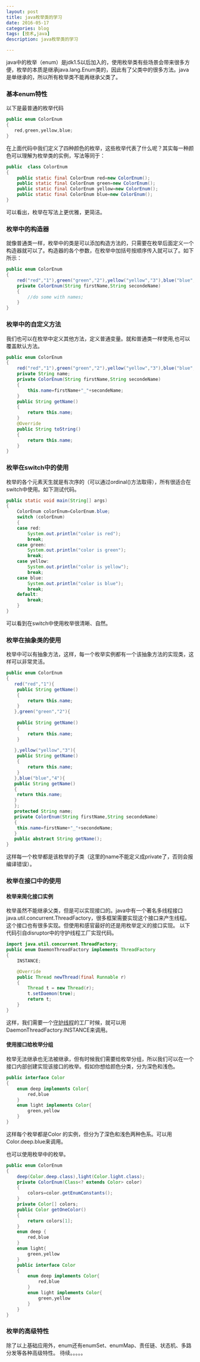 ```yaml
---
layout: post
title: java枚举类的学习
date: 2016-05-17
categories: blog
tags: [技术,java]
description: java枚举类的学习

---
```


java中的枚举（enum）是jdk1.5以后加入的，使用枚举类有些场景会带来很多方便，枚举的本质是继承java.lang.Enum类的，因此有了父类中的很多方法。java是单继承的，所以所有枚举类不能再继承父类了。

### 基本enum特性

以下是最普通的枚举代码

```java
public enum ColorEnum
{
   red,green,yellow,blue;
}
``` 

在上面代码中我们定义了四种颜色的枚举，这些枚举代表了什么呢？其实每一种颜色可以理解为枚举类的实例，写法等同于：

```java
public  class ColorEnum
{
    public static final ColorEnum red=new ColorEnum();
    public static final ColorEnum green=new ColorEnum();
    public static final ColorEnum yellow=new ColorEnum();
    public static final ColorEnum blue=new ColorEnum();
}
```

可以看出，枚举在写法上更优雅，更简洁。

### 枚举中的构造器

就像普通类一样，枚举中的类是可以添加构造方法的，只需要在枚举后面定义一个构造器就可以了。构造器的各个参数，在枚举中加括号按顺序传入就可以了。如下所示：

```java
public enum ColorEnum
{
    red("red","1"),green("green","2"),yellow("yellow","3"),blue("blue","4");
    private ColorEnum(String firstName,String secondeName)
    {
    	//do some with names;
    }
}
``` 

### 枚举中的自定义方法

我们也可以在枚举中定义其他方法，定义普通变量。就和普通类一样使用,也可以覆盖默认方法。

```java
public enum ColorEnum
{
    red("red","1"),green("green","2"),yellow("yellow","3"),blue("blue","4");
    private String name;
    private ColorEnum(String firstName,String secondeName)
    {
    	this.name=firstName+"_"+secondeName;
    }
    public String getName()
    {
    	return this.name;
    }
    @Override
    public String toString()
    {
    	return this.name;
    }
}
```

### 枚举在switch中的使用

枚举的各个元素天生就是有次序的（可以通过ordinal()方法取得），所有很适合在switch中使用。如下测试代码。

```java
public static void main(String[] args)
{
    ColorEnum colorEnum=ColorEnum.blue;
    switch (colorEnum)
    {
    case red:
    	System.out.println("color is red");
    	break;
    case green:
    	System.out.println("color is green");
    	break;
    case yellow:
    	System.out.println("color is yellow");
    	break;
    case blue:
    	System.out.println("color is blue");
    	break;
    default:
    	break;
    }
}
```

可以看到在switch中使用枚举很清晰、自然。

### 枚举在抽象类的使用

枚举中可以有抽象方法，这样，每一个枚举实例都有一个该抽象方法的实现类，这样可以非常灵活。

```java
public enum ColorEnum
{
   red("red","1"){
   	public String getName()
   	{
   		return this.name;
   	}
   },green("green","2"){
   
   	public String getName()
   	{
   		return this.name;
   	}
   	
   },yellow("yellow","3"){
   	public String getName()
   	{
   		return this.name;
   	}
   },blue("blue","4"){
   public String getName()
   {
   	return this.name;
   }
   };
   protected String name;
   private ColorEnum(String firstName,String secondeName)
   {
   	this.name=firstName+"_"+secondeName;
   }
   public abstract String getName();
}
```

这样每一个枚举都是该枚举的子类（这里的name不能定义成private了，否则会报编译错误）。

### 枚举在接口中的使用

#### 枚举来简化接口实例

枚举虽然不能继承父类，但是可以实现接口的。java中有一个著名多线程接口java.util.concurrent.ThreadFactory，很多框架需要实现这个接口来产生线程。这个接口也有很多实现。但使用和感官最好的还是用枚举定义的接口实现。
以下代码引自disruptor中的守护线程工厂实现代码。

```java
import java.util.concurrent.ThreadFactory;
public enum DaemonThreadFactory implements ThreadFactory
{
    INSTANCE;

    @Override
    public Thread newThread(final Runnable r)
    {
        Thread t = new Thread(r);
        t.setDaemon(true);
        return t;
    }
}
```

这样，我们需要一个[守护线程](http://baike.baidu.com/link?url=piC3OQoNvFv57IxX-Qu8p7F-hxREJkLfKOS1DI2yMbP283l1ZAiqIfk2duqumk04VS8oVVBUMgbkgmKxR_zUdi7P50Lzt5br1qHKT7otqcOK5mTFmUtdILE70RaH-RupEjMfZ2mRTSbTwStbhl0omHBTPfALuKI8a8O7TB7CjRhZTSKtDhCOC1rNIOVOvLRf)的工厂时候，就可以用DaemonThreadFactory.INSTANCE来调用。

#### 使用接口给枚举分组

枚举无法继承也无法被继承，但有时候我们需要给枚举分组，所以我们可以在一个接口内部创建实现该接口的枚举。假如你想给颜色分类，分为深色和浅色。

```java
public interface Color
{
    enum deep implements Color{
    	red,blue
    }
    enum light implements Color{
    	green,yellow
    }
}
```

这样每个枚举都是Color 的实例，但分为了深色和浅色两种色系。可以用Color.deep.blue来调用。

也可以使用枚举中的枚举。

```java
public enum ColorEnum
{
    deep(Color.deep.class),light(Color.light.class);
    private ColorEnum(Class<? extends Color> color)
    {
    	colors=color.getEnumConstants();
    }
    private Color[] colors;
    public Color getOneColor()
    {
    	return colors[1];
    }
    enum deep {
    	red,blue
    }
    enum light{
    	green,yellow
    }
    public interface Color
    {
    	enum deep implements Color{
    		red,blue
    	}
    	enum light implements Color{
    		green,yellow
    	}
    }
}
```

### 枚举的高级特性

除了以上基础应用外，enum还有enumSet、enumMap、责任链、状态机、多路分发等各种高级特性。
待续。。。。。



